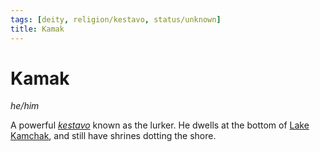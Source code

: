 ```yaml
---
tags: [deity, religion/kestavo, status/unknown]
title: Kamak
---
```

# Kamak
*he/him*

A powerful *[kestavo](<../../religions/kestavo/kestavo.md>)* known as the lurker. He dwells at the bottom of [Lake Kamchak](<../../../gazetteer/greater-sembara/rivers/volta-watershed/lake-kamchak.md>), and still have shrines dotting the shore.

